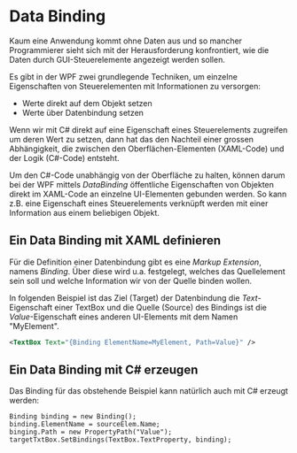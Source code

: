 # Data Binding

Kaum eine Anwendung kommt ohne Daten aus und so mancher Programmierer sieht sich mit der Herausforderung konfrontiert, wie die Daten durch GUI-Steuerelemente angezeigt werden sollen. 

Es gibt in der WPF zwei grundlegende Techniken, um einzelne Eigenschaften von Steuerelementen mit Informationen zu versorgen:  

* Werte direkt auf dem Objekt setzen
* Werte über Datenbindung setzen

Wenn wir mit C# direkt auf eine Eigenschaft eines Steuerelements zugreifen um deren Wert zu setzen, dann hat das den Nachteil einer grossen Abhängigkeit, die zwischen den Oberflächen-Elementen (XAML-Code) und der Logik (C#-Code) entsteht. 

Um den C#-Code unabhängig von der Oberfläche zu halten, können darum bei der WPF mittels _DataBinding_ öffentliche Eigenschaften von Objekten direkt im XAML-Code an einzelne UI-Elementen gebunden werden. So kann z.B. eine Eigenschaft eines Steuerelements verknüpft werden mit einer Information aus einem beliebigen Objekt. 

## Ein Data Binding mit XAML definieren

 Für die Definition einer Datenbindung gibt es eine  _Markup Extension_, namens _Binding_. Über diese wird u.a. festgelegt, welches das Quellelement sein soll und welche Information wir von der Quelle binden wollen. 

 In folgenden Beispiel ist das Ziel (Target) der Datenbindung die _Text_-Eigenschaft einer TextBox und die Quelle (Source) des Bindings ist die _Value_-Eigenschaft eines  anderen UI-Elements mit dem Namen "MyElement". 

```XML 
<TextBox Text="{Binding ElementName=MyElement, Path=Value}" />
```

## Ein Data Binding mit C# erzeugen 

Das Binding für das obstehende Beispiel kann natürlich auch mit C# erzeugt werden: 

```CSharp
Binding binding = new Binding();
binding.ElementName = sourceElem.Name; 
binging.Path = new PropertyPath("Value");
targetTxtBox.SetBindings(TextBox.TextProperty, binding);
```

